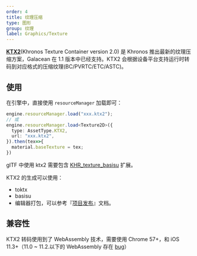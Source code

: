 ```yaml
---
order: 4
title: 纹理压缩
type: 图形
group: 纹理
label: Graphics/Texture
---
```


**[KTX2](https://www.khronos.org/ktx/)**(Khronos Texture Container version 2.0) 是 Khronos 推出最新的纹理压缩方案，Galacean 在 1.1 版本中已经支持。KTX2 会根据设备平台支持运行时转码到对应格式的压缩纹理(BC/PVRTC/ETC/ASTC)。

## 使用

在引擎中，直接使用 `resourceManager` 加载即可：

```typescript
engine.resourceManager.load("xxx.ktx2");
// 或
engine.resourceManager.load<Texture2D>({
  type: AssetType.KTX2,
  url: "xxx.ktx2",
}).then(tex=>{
  material.baseTexture = tex;
})
```

<playground src="compressed-texture.ts"></playground>

glTF 中使用 ktx2 需要包含 [KHR_texture_basisu](https://github.com/KhronosGroup/glTF/blob/main/extensions/2.0/Khronos/KHR_texture_basisu/README.md) 扩展。

KTX2 的生成可以使用：

- toktx
- basisu
- 编辑器打包，可以参考『[项目发布](${docs}editor-publish-cn)』文档。

## 兼容性

KTX2 转码使用到了 WebAssembly 技术，需要使用 Chrome 57+，和 iOS 11.3+（11.0 ~ 11.2.以下的 WebAssembly 存在 [bug](https://bugs.webkit.org/show_bug.cgi?id=181781)）

